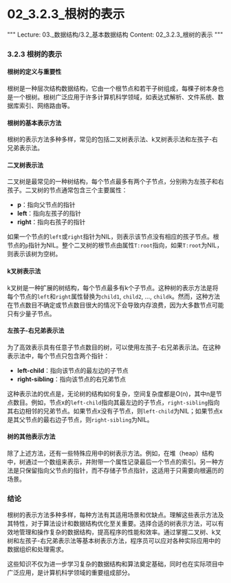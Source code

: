 # 02_3.2.3_根树的表示

"""
Lecture: 03._数据结构/3.2_基本数据结构
Content: 02_3.2.3_根树的表示
"""

### 3.2.3 根树的表示

#### 根树的定义与重要性
根树是一种层次结构数据结构，它由一个根节点和若干子树组成，每棵子树本身也是一个根树。根树广泛应用于许多计算机科学领域，如表达式解析、文件系统、数据库索引、网络路由等。

#### 根树的基本表示方法
根树的表示方法多种多样，常见的包括二叉树表示法、k叉树表示法和左孩子-右兄弟表示法。

#### 二叉树表示法
二叉树是最常见的一种树结构，每个节点最多有两个子节点，分别称为左孩子和右孩子。二叉树的节点通常包含三个主要属性：
- **p**：指向父节点的指针
- **left**：指向左孩子的指针
- **right**：指向右孩子的指针

如果一个节点的`left`或`right`指针为NIL，则表示该节点没有相应的孩子节点。根节点的`p`指针为NIL。整个二叉树的根节点由属性`T:root`指向，如果`T:root`为NIL，则表示该树为空树。

#### k叉树表示法
k叉树是一种扩展的树结构，每个节点最多有k个子节点。这种树的表示方法是将每个节点的`left`和`right`属性替换为`child1`, `child2`, ..., `childk`。然而，这种方法在节点数目不确定或节点数目很大的情况下会导致内存浪费，因为大多数节点可能只有少量子节点。

#### 左孩子-右兄弟表示法
为了高效表示具有任意子节点数目的树，可以使用左孩子-右兄弟表示法。在这种表示法中，每个节点只包含两个指针：
- **left-child**：指向该节点的最左边的子节点
- **right-sibling**：指向该节点的右兄弟节点

这种表示法的优点是，无论树的结构如何复杂，空间复杂度都是O(n)，其中n是节点数目。例如，节点x的`left-child`指向其最左边的子节点，`right-sibling`指向其右边相邻的兄弟节点。如果节点x没有子节点，则`left-child`为NIL；如果节点x是其父节点的最右边子节点，则`right-sibling`为NIL。

#### 树的其他表示方法
除了上述方法，还有一些特殊应用中的树表示方法。例如，在堆（heap）结构中，树通过一个数组来表示，并附带一个属性记录最后一个节点的索引。另一种方法是只保留指向父节点的指针，而不存储子节点指针，这适用于只需要向根遍历的场景。

### 结论
根树的表示方法多种多样，每种方法有其适用场景和优缺点。理解这些表示方法及其特性，对于算法设计和数据结构优化至关重要。选择合适的树表示方法，可以有效地管理和操作复杂的数据结构，提高程序的性能和效率。通过掌握二叉树、k叉树和左孩子-右兄弟表示法等基本树表示方法，程序员可以应对各种实际应用中的数据组织和处理需求。

这些知识不仅为进一步学习复杂的数据结构和算法奠定基础，同时也在实际项目中广泛应用，是计算机科学领域的重要组成部分。